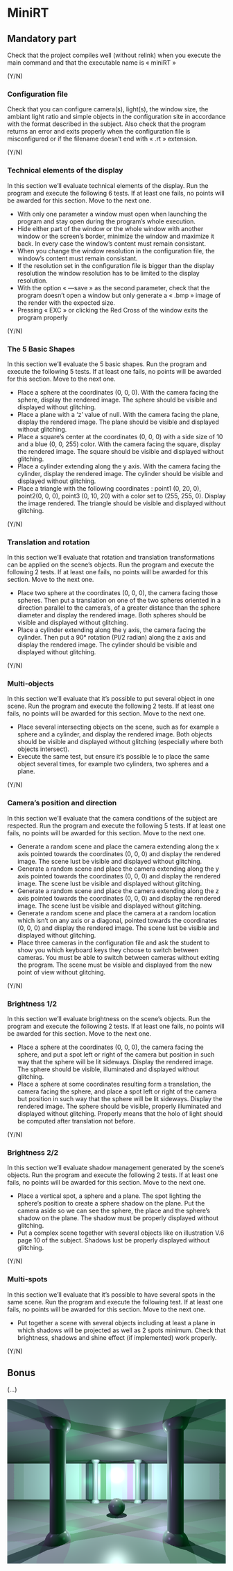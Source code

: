 # MiniRT

## Mandatory part

Check that the project compiles well (without relink) when you execute the main command and that the executable name is « miniRT »

(Y/N)


### Configuration file

Check that you can configure camera(s), light(s), the window size, the ambiant light ratio and simple objects in the configuration site in accordance with the format described in the subject. Also check that the program returns an error and exits properly when the configuration file is misconfigured or if the filename doesn’t end with « .rt » extension.

(Y/N)


### Technical elements of the display

In this section we’ll evaluate technical elements of the display. Run the program and execute the following 6 tests. If at least one fails, no points will be awarded for this section. Move to the next one.

- With only one parameter a window must open when launching the program and stay open during the program’s whole execution.
- Hide either part of the window or the whole window with another window or the screen’s border, minimize the window and maximize it back. In every case the window’s content must remain consistant.
- When you change the window resolution in the configuration file, the window’s content must remain consistant.
- If the resolution set in the configuration file is bigger than the display resolution the window resolution has to be limited to the display resolution.
- With the option « —save » as the second parameter, check that the program doesn’t open a window but only generate a « .bmp » image of the render with the expected size.
- Pressing « EXC » or clicking the Red Cross of the window exits the program properly

(Y/N)


### The 5 Basic Shapes

In this section we’ll evaluate the 5 basic shapes. Run the program and execute the following 5 tests. If at least one fails, no points will be awarded for this section. Move to the next one.

- Place a sphere at the coordinates (0, 0, 0). With the camera facing the sphere, display the rendered image. The sphere should be visible and displayed without glitching.
- Place a plane with a ‘z’ value of null. With the camera facing the plane, display the rendered image. The plane should be visible and displayed without glitching.
- Place a square’s center at the coordinates (0, 0, 0) with a side size of 10 and a blue (0, 0, 255) color. With the camera facing the square, display the rendered image. The square should be visible and displayed without glitching.
- Place a cylinder extending along the y axis. With the camera facing the cylinder, display the rendered image. The cylinder should be visible and displayed without glitching.
- Place a triangle with the following coordinates : point1 (0, 20, 0), point2(0, 0, 0), point3 (0, 10, 20) with a color set to (255, 255, 0). Display the image rendered. The triangle should be visible and displayed without glitching.

(Y/N)


### Translation and rotation

In this section we’ll evaluate that rotation and translation transformations can be applied on the scene’s objects. Run the program and execute the following 2 tests. If at least one fails, no points will be awarded for this section. Move to the next one.

- Place two sphere at the coordinates (0, 0, 0), the camera facing those spheres. Then put a translation on one of the two spheres oriented in a direction parallel to the camera’s, of a greater distance than the sphere diameter and display the rendered image. Both spheres should be visible and displayed without glitching.
- Place a cylinder extending along the y axis, the camera facing the cylinder. Then put a 90° rotation (PI/2 radian) along the z axis and display the rendered image. The cylinder should be visible and displayed without glitching.

(Y/N)


### Multi-objects

In this section we’ll evaluate that it’s possible to put several object in one scene. Run the program and execute the following 2 tests. If at least one fails, no points will be awarded for this section. Move to the next one.

- Place several intersecting objects on the scene, such as for example a sphere and a cylinder, and display the rendered image. Both objects should be visible and displayed without glitching (especially where both objects intersect).
- Execute the same test, but ensure it’s possible le to place the same object several times, for example two cylinders, two spheres and a plane.

(Y/N)


### Camera’s position and direction

In this section we’ll evaluate that the camera conditions of the subject are respected. Run the program and execute the following 5 tests. If at least one fails, no points will be awarded for this section. Move to the next one.

- Generate a random scene and place the camera extending along the x axis pointed towards the coordinates (0, 0, 0) and display the rendered image. The scene lust be visible and displayed without glitching.
- Generate a random scene and place the camera extending along the y axis pointed towards the coordinates (0, 0, 0) and display the rendered image. The scene lust be visible and displayed without glitching.
- Generate a random scene and place the camera extending along the z axis pointed towards the coordinates (0, 0, 0) and display the rendered image. The scene lust be visible and displayed without glitching.
- Generate a random scene and place the camera at a random location which isn’t on any axis or a diagonal, pointed towards the coordinates (0, 0, 0) and display the rendered image. The scene lust be visible and displayed without glitching.
- Place three cameras in the configuration file and ask the student to show you which keyboard keys they choose to switch between cameras. You must be able to switch between cameras without exiting the program. The scene must be visible and displayed from the new point of view without glitching.

(Y/N)


### Brightness 1/2

In this section we’ll evaluate brightness on the scene’s objects. Run the program and execute the following 2 tests. If at least one fails, no points will be awarded for this section. Move to the next one.

- Place a sphere at the coordinates (0, 0, 0), the camera facing the sphere, and put a spot left or right of the camera but position in such way that the sphere will be lit sideways. Display the rendered image. The sphere should be visible, illuminated and displayed without glitching.
- Place a sphere at some coordinates resulting form a translation, the camera facing the sphere, and place a spot left or right of the camera but position in such way that the sphere will be lit sideways. Display the rendered image. The sphere should be visible, properly illuminated and displayed without glitching. Properly means that the holo of light should be computed after translation not before.

(Y/N)


### Brightness 2/2

In this section we’ll evaluate shadow management generated by the scene’s objects. Run the program and execute the following 2 tests. If at least one fails, no points will be awarded for this section. Move to the next one.

- Place a vertical spot, a sphere and a plane. The spot lighting the sphere’s position to create a sphere shadow on the plane. Put the camera aside so we can see the sphere, the place and the sphere’s shadow on the plane. The shadow must be properly displayed without glitching.
- Put a complex scene together with several objects like on illustration V.6 page 10 of the subject. Shadows lust be properly displayed without glitching.

(Y/N)


### Multi-spots

In this section we’ll evaluate that it’s possible to have several spots in the same scene. Run the program and execute the following test. If at least one fails, no points will be awarded for this section. Move to the next one.

- Put together a scene with several objects including at least a plane in which shadows will be projected as well as 2 spots minimum. Check that brightness, shadows  and shine effect (if implemented) work properly.

(Y/N)


## Bonus

(…)

![room](https://github.com/MCCiupek/miniRT/blob/main/render/room.bmp)
